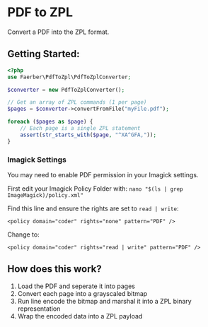 # PDF to ZPL

Convert a PDF into the ZPL format.

## Getting Started:
```php
<?php
use Faerber\PdfToZpl\PdfToZplConverter;

$converter = new PdfToZplConverter();

// Get an array of ZPL commands (1 per page)
$pages = $converter->convertFromFile("myFile.pdf");

foreach ($pages as $page) {
    // Each page is a single ZPL statement
    assert(str_starts_with($page, "^XA^GFA,"));
}
```

### Imagick Settings
You may need to enable PDF permission in your Imagick settings.

First edit your Imagick Policy Folder with: `nano "$(ls | grep ImageMagick)/policy.xml"`

Find this line and ensure the rights are set to `read | write`:
```
<policy domain="coder" rights="none" pattern="PDF" />
```
Change to:
```
<policy domain="coder" rights="read | write" pattern="PDF" />
```



## How does this work?
1. Load the PDF and seperate it into pages
1. Convert each page into a grayscaled bitmap
1. Run line encode the bitmap and marshal it into a ZPL binary representation
1. Wrap the encoded data into a ZPL payload
